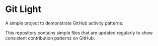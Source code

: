 # Git Light

A simple project to demonstrate GitHub activity patterns.

This repository contains simple files that are updated regularly to show consistent contribution patterns on GitHub.
